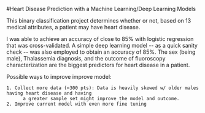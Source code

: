 #Heart Disease Prediction with a Machine Learning/Deep Learning Models

This binary classification project determines whether or not, based on 13 medical attributes, a patient may have heart disease.

I was able to achieve an accuracy of close to 85% with logistic regression that was cross-validated. A simple deep learning model -- as a quick sanity check -- was also employed to obtain an accuracy of 85%. The sex (being male), Thalassemia diagnosis, and the outcome of fluoroscopy characterization are the biggest predictors for heart disease in a patient.

Possible ways to improve improve model:
    
    1. Collect more data (<300 pts): Data is heavily skewed w/ older males having heart disease and having 
          a greater sample set might improve the model and outcome.
    2. Improve current model with even more fine tuning